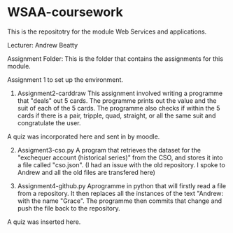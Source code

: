# WSAA-coursework

This is the repositotry for the module Web Services and applications. 

Lecturer: Andrew Beatty

Assignment Folder:
This is the folder that contains the assignments for this module.

Assignment 1 to set up the environment.

1. Assignment2-carddraw
   This assignment involved writing a programme that "deals" out 5 cards. The programme prints out the value and the suit of each of the 5 cards. The programme also checks if within the 5 cards if there is a pair, tripple, quad, straight, or all the same suit and congratulate the user.

A quiz was incorporated here and sent in by moodle.

2. Assigment3-cso.py
A program that retrieves the dataset for the "exchequer account (historical series)" from the CSO, and stores it into a file called "cso.json".
(I had an issue with the old repository. I spoke to Andrew and all the old files are transfered here)

3. Assignment4-github.py
Aprogramme in python that will firstly read a file from a repository. It then replaces all the instances of the text "Andrew: with the name "Grace". The programme then commits that change and push the file back to the repository. 

A quiz was inserted here. 
 
